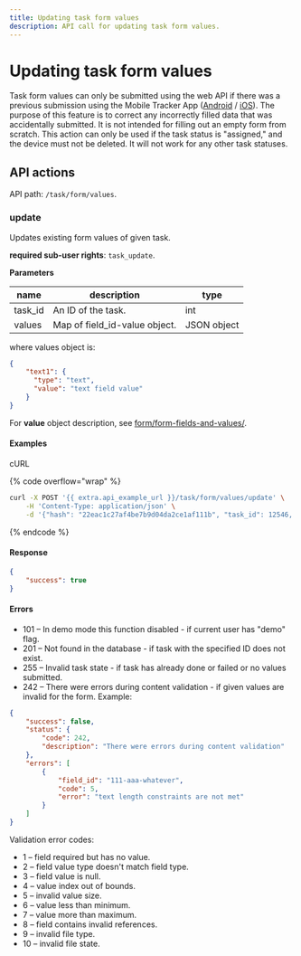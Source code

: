 ```yaml
---
title: Updating task form values
description: API call for updating task form values.
---
```


# Updating task form values

Task form values can only be submitted using the web API if there was a previous submission using the Mobile Tracker App ([Android](https://play.google.com/store/apps/details?id=com.navixy.xgps.tracker\&hl=ru) / [iOS](https://apps.apple.com/us/app/x-gps-tracker/id802887190)). The purpose of this feature is to correct any incorrectly filled data that was accidentally submitted. It is not intended for filling out an empty form from scratch. This action can only be used if the task status is "assigned," and the device must not be deleted. It will not work for any other task statuses.

## API actions

API path: `/task/form/values`.

### update

Updates existing form values of given task.

**required sub-user rights**: `task_update`.

**Parameters**

| name     | description                    | type        |
| -------- | ------------------------------ | ----------- |
| task\_id | An ID of the task.             | int         |
| values   | Map of field\_id-value object. | JSON object |

where values object is:

```json
{
    "text1": {
      "type": "text",
      "value": "text field value"
    }
}
```

For **value** object description, see [form/form-fields-and-values/](../../../../../introduction/resources/field_service/task/form/broken-reference/).

#### Examples

cURL

{% code overflow="wrap" %}
```sh
curl -X POST '{{ extra.api_example_url }}/task/form/values/update' \
    -H 'Content-Type: application/json' \
    -d '{"hash": "22eac1c27af4be7b9d04da2ce1af111b", "task_id": 12546, "value": {"text1": {"type": "text", "value": "text field value"}}}'
```
{% endcode %}

#### Response

```json
{
    "success": true
}
```

#### Errors

* 101 – In demo mode this function disabled - if current user has "demo" flag.
* 201 – Not found in the database - if task with the specified ID does not exist.
* 255 – Invalid task state - if task has already done or failed or no values submitted.
* 242 – There were errors during content validation - if given values are invalid for the form. Example:

```json
{
    "success": false,
    "status": {
        "code": 242,
        "description": "There were errors during content validation"
    },
    "errors": [
        {
            "field_id": "111-aaa-whatever",
            "code": 5,
            "error": "text length constraints are not met"
        }
    ]
}
```

Validation error codes:

* 1 – field required but has no value.
* 2 – field value type doesn't match field type.
* 3 – field value is null.
* 4 – value index out of bounds.
* 5 – invalid value size.
* 6 – value less than minimum.
* 7 – value more than maximum.
* 8 – field contains invalid references.
* 9 – invalid file type.
* 10 – invalid file state.
